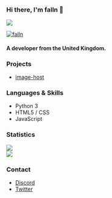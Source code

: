 ### Hi there, I'm falln 👋

![](https://komarev.com/ghpvc/?username=fallnx) <br/>
<a href="https://discord.gg/defender"><p><img align="center" src="https://discord.c99.nl/widget/theme-2/219842908310732800.png" alt="falln"/></a>
#### A developer from the United Kingdom.

### Projects

- [image-host](https://github.com/fallnx/image-host)


### Languages & Skills

- Python 3 
- HTML5 / CSS
- JavaScript

### Statistics

![](https://github-readme-stats.vercel.app/api?username=fallnx&count_private=true&show_icons=true&theme=tokyonight) <br/>
![](https://github-readme-stats.vercel.app/api/wakatime?username=fallnx&theme=tokyonight)

### Contact

- [Discord](https://discord.com/users/818623172412178473)
- [Twitter](https://twitter.com/fallnx)

